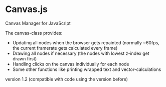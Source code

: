 # Canvas.js
Canvas Manager for JavaScript

The canvas-class provides:
- Updating all nodes when the browser gets repainted (normally ~60fps, the current framerate gets calculated every frame)
- Drawing all nodes if necessary (the nodes with lowest z-index get drawn first)
- Handling clicks on the canvas individually for each node
- Some other functions like printing wrapped text and vector-calculations

version 1.2 (compatible with code using the version before)